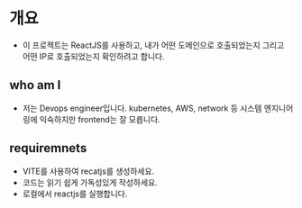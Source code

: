 # 개요

* 이 프로젝트는 ReactJS를 사용하고, 내가 어떤 도메인으로 호출되었는지 그리고 어떤 IP로 호출되었는지 확인하려고 합니다.

## who am I

* 저는 Devops engineer입니다. kubernetes, AWS, network 등 시스템 엔지니어링에 익숙하지만 frontend는 잘 모릅니다.

## requiremnets

* VITE를 사용하여 recatjs를 생성하세요.
* 코드는 읽기 쉽게 가독성있게 작성하세요.
* 로컬에서 reactjs를 실행합니다.
